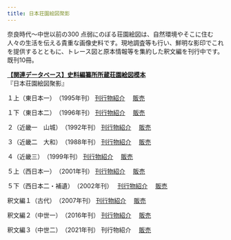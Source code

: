 ```yaml
---
title: 日本荘園絵図聚影
---
```


奈良時代～中世以前の300 点弱にのぼる荘園絵図は、自然環境やそこに住む人々の生活を伝える貴重な画像史料です。現地調査等も行い、鮮明な影印でこれを提供するとともに、トレース図と原本情報等を集約した釈文編を刊行中です。既刊10冊。

<b>
  <a
                    href="https://wwwap.hi.u-tokyo.ac.jp/ships/"
                    target="blank"
                    >【関連データベース】史料編纂所所蔵荘園絵図模本</a
                >
</b>
<br>
『日本荘園絵図聚影』

１上（東日本一）　（1995年刊）
 <a
                    href="https://www.hi.u-tokyo.ac.jp/publication/syoho/30/pub_nihonshouen-01-jou-01.html"
                    target="blank"
                    >刊行物紹介</a
                >　
<a
                    href="http://www.utp.or.jp/book/b304010.html"
                    target="blank"
                    >販売</a
                >　

１下（東日本二）　（1996年刊）
<a
                    href="https://www.hi.u-tokyo.ac.jp/publication/syoho/31/pub_nihonshouen-01-ge-02.html"
                    target="blank"
                    >刊行物紹介</a
                >　
<a
                    href="http://www.utp.or.jp/book/b304011.html"
                    target="blank"
                    >販売</a
                >　
                
２（近畿一　山城）　（1992年刊）
<a
                    href="https://www.hi.u-tokyo.ac.jp/publication/syoho/28/pub_nihonshouen-02-01.html"
                    target="blank"
                    >刊行物紹介</a
                >　
<a
                    href="http://www.utp.or.jp/book/b304012.html"
                    target="blank"
                    >販売</a
                >　
                
３（近畿二　大和）　（1988年刊）
<a
                    href="https://www.hi.u-tokyo.ac.jp/publication/syoho/23/pub_nihonshouen-03-02.html"
                    target="blank"
                    >刊行物紹介</a
                >　
<a
                    href="http://www.utp.or.jp/book/b304013.html"
                    target="blank"
                    >販売</a
                >　
                
４（近畿三）　（1999年刊）
<a
                    href="https://www.hi.u-tokyo.ac.jp/publication/syoho/34/pub_nihonshouen-04-03.html"
                    target="blank"
                    >刊行物紹介</a
                >　
<a
                    href="http://www.utp.or.jp/book/b304014.html"
                    target="blank"
                    >販売</a
                >　
                
５上（西日本一）　（2001年刊）
<a
                    href="https://www.hi.u-tokyo.ac.jp/publication/syoho/36/pub_nihonshouen-05-jou-01.html"
                    target="blank"
                    >刊行物紹介</a
                >　
<a
                    href="http://www.utp.or.jp/book/b304015.html"
                    target="blank"
                    >販売</a
                >　
                
５下（西日本二・補遺）　（2002年刊）　
<a
                    href="https://www.hi.u-tokyo.ac.jp/publication/syoho/37/pub_nihonshouen-05-ge-02.html"
                    target="blank"
                    >刊行物紹介</a
                >　
<a
                    href="http://www.utp.or.jp/book/b304016.html"
                    target="blank"
                    >販売</a
                >　
                
釈文編１（古代）　（2007年刊）
<a
                    href="https://www.hi.u-tokyo.ac.jp/publication/syoho/44/pub_syoen-syakumon-kodai.html"
                    target="blank"
                    >刊行物紹介</a
                >　
<a
                    href="http://www.utp.or.jp/book/b305648.html"
                    target="blank"
                    >販売</a
                >　
                
釈文編２（中世一）　（2016年刊）
<a
                    href="https://www.hi.u-tokyo.ac.jp/publication/syoho/51/pub_syoen-syakumon-2-chusei-1.html"
                    target="blank"
                    >刊行物紹介</a
                >　
<a
                    href="http://www.utp.or.jp/book/b307208.html"
                    target="blank"
                    >販売</a
                >　
                
釈文編３（中世二）　（2021年刊）
刊行物紹介　
<a
                    href="http://www.utp.or.jp/book/b557193.html"
                    target="blank"
                    >販売</a
                >　
                
